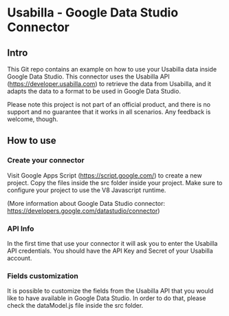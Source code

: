 # Usabilla - Google Data Studio Connector

## Intro

This Git repo contains an example on how to use your Usabilla data inside Google Data Studio. This connector uses the Usabilla API (https://developer.usabilla.com) to retrieve the data from Usabilla, and it adapts the data to a format to be used in Google Data Studio. 

Please note this project is not part of an official product, and there is no support and no guarantee that it works in all scenarios. Any feedback is welcome, though.

## How to use 

### Create your connector 

Visit Google Apps Script (https://script.google.com/) to create a new project. 
Copy the files inside the src folder inside your project. 
Make sure to configure your project to use the V8 Javascript runtime. 

(More information about Google Data Studio connector: https://developers.google.com/datastudio/connector)

### API Info 

In the first time that use your connector it will ask you to enter the Usabilla API credentials. You should have the API Key and Secret of your Usabilla account. 


### Fields customization  

It is possible to customize the fields from the Usabilla API that you would like to have available in Google Data Studio. In order to do that, please check the dataModel.js file inside the src folder. 

